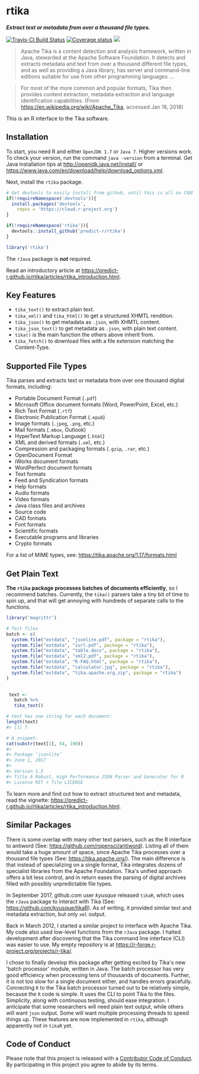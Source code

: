 
rtika
=====

***Extract text or metadata from over a thousand file types.***

[![Travis-CI Build Status](https://travis-ci.org/predict-r/rtika.svg?branch=master)](https://travis-ci.org/predict-r/rtika) [![Coverage status](https://codecov.io/gh/predict-r/rtika/branch/master/graph/badge.svg)](https://codecov.io/github/predict-r/rtika?branch=master) [![](https://badges.ropensci.org/191_status.svg)](https://github.com/ropensci/onboarding/issues/191)

> Apache Tika is a content detection and analysis framework, written in Java, stewarded at the Apache Software Foundation. It detects and extracts metadata and text from over a thousand different file types, and as well as providing a Java library, has server and command-line editions suitable for use from other programming languages ...

> For most of the more common and popular formats, Tika then provides content extraction, metadata extraction and language identification capabilities. (From <https://en.wikipedia.org/wiki/Apache_Tika>, accessed Jan 18, 2018)

This is an R interface to the Tika software.

Installation
------------

To start, you need R and either `OpenJDK 1.7` or `Java 7`. Higher versions work. To check your version, run the command `java -version` from a terminal. Get Java installation tips at <http://openjdk.java.net/install/> or <https://www.java.com/en/download/help/download_options.xml>.

Next, install the `rtika` package.

``` r
# Get devtools to easily install from github, until this is all on CRAN 
if(!requireNamespace('devtools')){
  install.packages('devtools', 
    repos = 'https://cloud.r-project.org')
}

if(!requireNamespace('rtika')){
  devtools::install_github('predict-r/rtika')
}

library('rtika')  
```

The `rJava` package is ***not*** required.

Read an introductory article at <https://predict-r.github.io/rtika/articles/rtika_introduction.html>.

Key Features
------------

-   `tika_text()` to extract plain text.
-   `tika_xml()` and `tika_html()` to get a structured XHMTL rendition.
-   `tika_json()` to get metadata as `.json`, with XHMTL content.
-   `tika_json_text()` to get metadata as `.json`, with plain text content.
-   `tika()` is the main function the others above inherit from.
-   `tika_fetch()` to download files with a file extension matching the Content-Type.

Supported File Types
--------------------

Tika parses and extracts text or metadata from over one thousand digital formats, including:

-   Portable Document Format (`.pdf`)
-   Microsoft Office document formats (Word, PowerPoint, Excel, etc.)
-   Rich Text Format (`.rtf`)
-   Electronic Publication Format (`.epub`)
-   Image formats (`.jpeg`, `.png`, etc.)
-   Mail formats (`.mbox`, Outlook)
-   HyperText Markup Language (`.html`)
-   XML and derived formats (`.xml`, etc.)
-   Compression and packaging formats (`.gzip`, `.rar`, etc.)
-   OpenDocument Format
-   iWorks document formats
-   WordPerfect document formats
-   Text formats
-   Feed and Syndication formats
-   Help formats
-   Audio formats
-   Video formats
-   Java class files and archives
-   Source code
-   CAD formats
-   Font formats
-   Scientific formats
-   Executable programs and libraries
-   Crypto formats

For a list of MIME types, see: <https://tika.apache.org/1.17/formats.html>

Get Plain Text
--------------

**The `rtika` package processes batches of documents efficiently**, so I recommend batches. Currently, the `tika()` parsers take a tiny bit of time to spin up, and that will get annoying with hundreds of separate calls to the functions.

``` r
library('magrittr')

# Test files
batch <- c(
  system.file("extdata", "jsonlite.pdf", package = "rtika"),
  system.file("extdata", "curl.pdf", package = "rtika"),
  system.file("extdata", "table.docx", package = "rtika"),
  system.file("extdata", "xml2.pdf", package = "rtika"),
  system.file("extdata", "R-FAQ.html", package = "rtika"),
  system.file("extdata", "calculator.jpg", package = "rtika"),
  system.file("extdata", "tika.apache.org.zip", package = "rtika")
)

 
 text <-  
   batch %>%
   tika_text() 

# text has one string for each document:
length(text)
#> [1] 7

# A snippet:
cat(substr(text[1], 54, 190)) 
#> 
#> Package ‘jsonlite’
#> June 1, 2017
#> 
#> Version 1.5
#> Title A Robust, High Performance JSON Parser and Generator for R
#> License MIT + file LICENSE
```

To learn more and find out how to extract structured text and metadata, read the vignette: <https://predict-r.github.io/rtika/articles/rtika_introduction.html>.

Similar Packages
----------------

There is some overlap with many other text parsers, such as the R interface to antiword (See: <https://github.com/ropensci/antiword>). Listing all of them would take a huge amount of space, since Apache Tika processes over a thousand file types (See: <https://tika.apache.org/>). The main difference is that instead of specializing on a single format, Tika integrates dozens of specialist libraries from the Apache Foundation. Tika's unified approach offers a bit less control, and in return eases the parsing of digital archives filled with possibly unpredictable file types.

In September 2017, github.com user *kyusque* released `tikaR`, which uses the `rJava` package to interact with Tika (See: <https://github.com/kyusque/tikaR>). As of writing, it provided similar text and metadata extraction, but only `xml` output.

Back in March 2012, I started a similar project to interface with Apache Tika. My code also used low-level functions from the `rJava` package. I halted development after discovering that the Tika command line interface (CLI) was easier to use. My empty repository is at <https://r-forge.r-project.org/projects/r-tika/>.

I chose to finally develop this package after getting excited by Tika's new 'batch processor' module, written in Java. The batch processor has very good efficiency when processing tens of thousands of documents. Further, it is not too slow for a single document either, and handles errors gracefully. Connecting `R` to the Tika batch processor turned out to be relatively simple, because the `R` code is simple. It uses the CLI to point Tika to the files. Simplicity, along with continuous testing, should ease integration. I anticipate that some researchers will need plain text output, while others will want `json` output. Some will want multiple processing threads to speed things up. These features are now implemented in `rtika`, although apparently not in `tikaR` yet.

Code of Conduct
---------------

Please note that this project is released with a [Contributor Code of Conduct](https://github.com/predict-r/rtika/blob/master/CONDUCT.md). By participating in this project you agree to abide by its terms.
